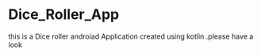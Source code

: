 # Dice_Roller_App
this is  a Dice roller androiad Application created using kotlin .please have a look
